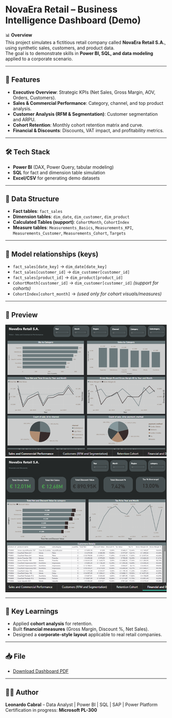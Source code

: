 # NovaEra Retail – Business Intelligence Dashboard (Demo)

📊 **Overview**  
This project simulates a fictitious retail company called **NovaEra Retail S.A.**, using synthetic sales, customers, and product data.  
The goal is to demonstrate skills in **Power BI, SQL, and data modeling** applied to a corporate scenario.

---

## 🚀 Features
- **Executive Overview**: Strategic KPIs (Net Sales, Gross Margin, AOV, Orders, Customers).  
- **Sales & Commercial Performance**: Category, channel, and top product analysis.  
- **Customer Analysis (RFM & Segmentation)**: Customer segmentation and ARPU.  
- **Cohort Retention**: Monthly cohort retention matrix and curve.  
- **Financial & Discounts**: Discounts, VAT impact, and profitability metrics.

---

## 🛠️ Tech Stack
- **Power BI** (DAX, Power Query, tabular modeling)  
- **SQL** for fact and dimension table simulation  
- **Excel/CSV** for generating demo datasets  

---

## 📂 Data Structure
- **Fact tables**: `fact_sales`  
- **Dimension tables**: `dim_date`, `dim_customer`, `dim_product`  
- **Calculated Tables (support)**: `CohortMonth`, `CohortIndex`  
- **Measure tables**: `Measurements_Basics`, `Measurements_KPI`, `Measurements_Customer`, `Measurements_Cohort`, `Targets`  

---

## 🔗 Model relationships (keys)
- `fact_sales[date_key]` → `dim_date[date_key]`  
- `fact_sales[customer_id]` → `dim_customer[customer_id]`  
- `fact_sales[product_id]` → `dim_product[product_id]`  
- `CohortMonth[customer_id]` → `dim_customer[customer_id]` *(support for cohorts)*  
- `CohortIndex[cohort_month]` → *(used only for cohort visuals/measures)*  

---

## 📸 Preview
![Sales & Commercial Performance](assets/preview.png)  
![Financial & Discounts](assets/preview2.png)  

---

## 🎯 Key Learnings
- Applied **cohort analysis** for retention.  
- Built **financial measures** (Gross Margin, Discount %, Net Sales).  
- Designed a **corporate-style layout** applicable to real retail companies.  

---

## 📥 File
- [Download Dashboard PDF](./NovaEra_Retail_Demo.pdf)

---

## 👨‍💻 Author
**Leonardo Cabral** – Data Analyst | Power BI | SQL | SAP | Power Platform  
Certification in progress: **Microsoft PL-300**

